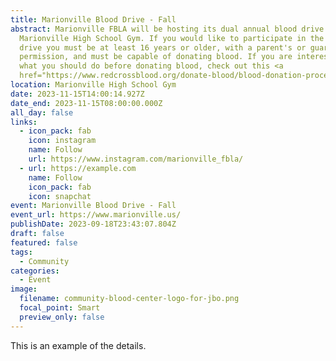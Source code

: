 ```yaml
---
title: Marionville Blood Drive - Fall
abstract: Marionville FBLA will be hosting its dual annual blood drive at the
  Marionville High School Gym. If you would like to participate in the blood
  drive you must be at least 16 years or older, with a parent's or guardian's
  permission, and must be capable of donating blood. If you are interested on
  what you should do before donating blood, check out this <a
  href="https://www.redcrossblood.org/donate-blood/blood-donation-process/before-during-after.html">link</a>.
location: Marionville High School Gym
date: 2023-11-15T14:00:14.927Z
date_end: 2023-11-15T08:00:00.000Z
all_day: false
links:
  - icon_pack: fab
    icon: instagram
    name: Follow
    url: https://www.instagram.com/marionville_fbla/
  - url: https://example.com
    name: Follow
    icon_pack: fab
    icon: snapchat
event: Marionville Blood Drive - Fall
event_url: https://www.marionville.us/
publishDate: 2023-09-18T23:43:07.804Z
draft: false
featured: false
tags:
  - Community
categories:
  - Event
image:
  filename: community-blood-center-logo-for-jbo.png
  focal_point: Smart
  preview_only: false
---
```

T﻿his is an example of the details.